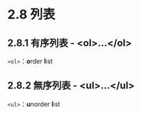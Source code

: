 # 2.8 列表

## 2.8.1 有序列表 - &lt;ol&gt;...&lt;/ol&gt;

`<ol>`：**o**rder **l**ist

## 2.8.2 無序列表 - &lt;ul&gt;...&lt;/ul&gt;

`<ul>`：**u**norder **l**ist


